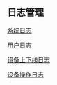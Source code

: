 ## 日志管理

[系统日志](/ri-zhi-guan-li/xi-tong-ri-zhi.md)

[用户日志](/ri-zhi-guan-li/yong-hu-ri-zhi.md)

[设备上下线日志](/ri-zhi-guan-li/she-bei-shang-xia-xian-ri-zhi.md)

[设备操作日志](/ri-zhi-guan-li/she-bei-cao-zuo-ri-zhi.md)


